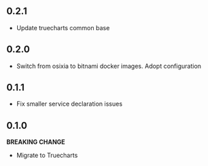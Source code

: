 ## 0.2.1

- Update truecharts common base

## 0.2.0

- Switch from osixia to bitnami docker images. Adopt configuration


## 0.1.1

- Fix smaller service declaration issues

## 0.1.0

**BREAKING CHANGE**

- Migrate to Truecharts
